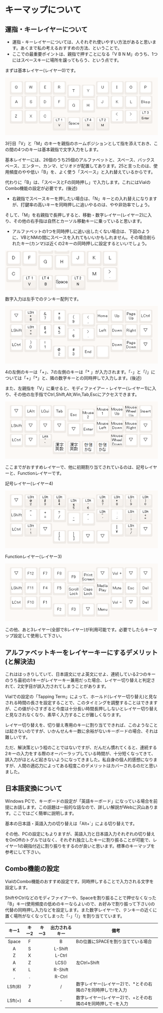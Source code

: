 # キーマップについて

## 運指・キーレイヤーについて
- 運指・キーレイヤーについては、人それぞれ使いやすい方法があると思います。あくまで私の考えるおすすめの方法、ということで。
- ここでの最重要ポイントは、親指で押すことになる「V B N M」のうち、1つにはスペースキーに場所を譲ってもらう、という点です。

まずは基本レイヤー(レイヤー0)です。

![layer0](images/dolphin30layer0b.png)

3行目「V」と「M」のキーを親指のホームポジションとして指を添えておき、この間の4つのキーは基本親指で文字入力をします。

基本レイヤーには、26個のうち25個のアルファベットと、スペース、バックスペース、エンター、カンマ、ピリオドが配置してあります。25と言ったのは、使用頻度のやや低い「B」を、よく使う「スペース」と入れ替えているからです。

代わりに「B」は、「スペースとFの同時押し」で入力します。これにはVialのCombo機能の設定が必要です。(後述)

- 右親指でスペースキーを押したい場合は、「N」キーとの入れ替えになりますが、打鍵率の高いキーを同時押しに追いやるのは、やや非効率でしょう。

そして、「M」を右親指で長押しすると、移動・数字レイヤー(レイヤー2)に入り、その他の右手指は自然とカーソル移動キーに乗っていると思います。

- アルファベットの1つを同時押しに追い出したくない場合は、下図のように、VBとNMの間にスペースを入れてもいいかもしれません。その場合削られたキー(カンマ)は近くの2キーの同時押しに設定するといいでしょう。

![layer1alternative](images/dolphin30layer1alt.png)

数字入力は左手でのテンキー配列です。

![layer2](images/dolphin30layer2.png)

4の左側のキーは「+」、7の左側のキーは「* 」が入力されます。「-」と「/」については「+」「*」と、隣の数字キーとの同時押しで入力します。(後述)

また、左親指を「V」に乗せると、モディファイアー・レイヤー(レイヤー1)に入り、その他の左手指でCtrl,Shift,Alt,Win,Tab,Escにアクセスできます。

![モディファイアー・レイヤー](images/dolphin30layer1.png)

ここまでがおすすめレイヤーで、他に初期割り当てされているのは、記号レイヤーと、Functionレイヤーです。

記号レイヤー(レイヤー4)

![記号レイヤー](images/dolphin30layer4.png)

Functionレイヤー(レイヤー3)

![Functionレイヤー](images/dolphin30layer3.png)

この他、あと3レイヤー(全部で8レイヤー)が利用可能です。必要でしたらキーマップ設定して使用して下さい。

## アルファベットキーをレイヤーキーにするデメリット(と解決法)
これははっきりしていて、日本語文にせよ英文にせよ、連続している2つのキーのうち最初の1キーがレイヤーキー兼用だった場合、レイヤー切り替えと判定されて、2文字目が誤入力されてしまうことがあります。

Vialでの設定の「Tapping Term」によって、ホールド(レイヤー切り替え)と見なされる時間の長さを設定することで、このタイミングを調整することはできますが、この値が小さすぎると今度は十分長い時間長押ししないとレイヤー切り替えと見なされなくなり、素早く入力することが難しくなります。

レイヤー切り替えを、切り替え専用のキーに割り当てできれば、このようなことは起きないのですが、いかんせんキー数に余裕がないキーボードの場合、それは難しいです。

ただ、解決策という程のことではないですが、だんだん慣れてくると、連続する2キーの入力をする際のオーバーラップしている時間が、十分短くなってきて、誤入力がほとんど起きないようになってきました。私自身の個人的感想になりますが、人間の適応力によってある程度このデメリットはカバーされるのだと思いました。

## 日本語変換について
Windows PCで、キーボードの設定が「英語キーボード」になっている場合を前提にお話します。この話題は一般的な話なので、詳しい解説がWebに沢山あります。ここではごく簡単に説明します。

基本の日本語・英語入力の切り替えは「Alt+`」による切り替えです。

その他、PCの設定にもよりますが、英語入力と日本語入力それぞれの切り替えをOnOffのトグルではなく、それぞれ独立したキーに割り振ることが可能で、レイヤー1の親指付近に割り振りをするのが良いと思います。標準のキーマップを参考にして下さい。

## Combo機能の設定
VialのCombo機能のおすすめ設定です。同時押しすることで入力される文字を設定します。

ShiftやCtrlなどのモディファイアーや、Spaceを割り振ることで押せなくなった「B」キー(使用頻度の低めのキーならよいので、お好みで割り振って下さい)の代替の同時押し入力などを設定します。また数字レイヤーで、テンキーの近くに置く場所がなくなってしまった「-」「/」を割り当てています。

|キー1|キー2|キー3|出力されるキー|備考|
|:---:|:---:|:---:|:---:|---|
|Space|F||B|Bの位置にSPACEを割り当てている場合|
|A|S||L-Shift||
|Z|X||L-Ctrl||
|A|Z||LCS()|左Ctrl+Shift|
|K|L||R-Shift||
|,|.||R-Ctrl||
|LSft(8)|7||/|数字レイヤー(レイヤー2)で、*とその右隣の7を同時押しで/を入力|
|LSft(=)|4||-|数字レイヤー(レイヤー2)で、+とその右隣の4を同時押しで-を入力|
